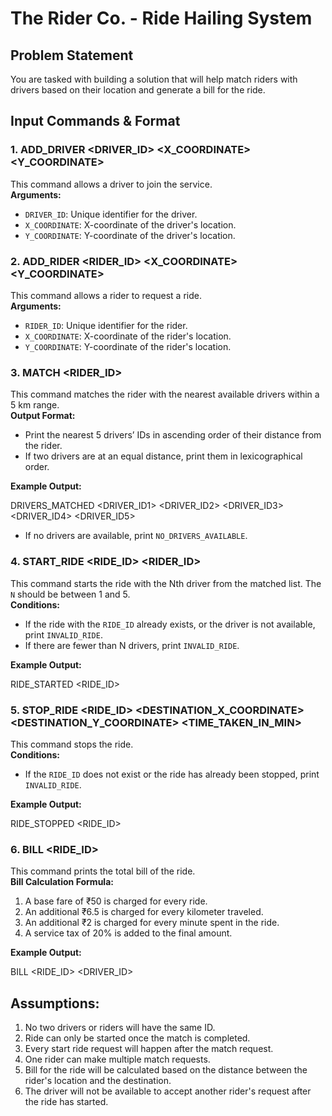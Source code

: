 # The Rider Co. - Ride Hailing System

## Problem Statement
You are tasked with building a solution that will help match riders with drivers based on their location and generate a bill for the ride.

## Input Commands & Format

### 1. **ADD_DRIVER <DRIVER_ID> <X_COORDINATE> <Y_COORDINATE>**
This command allows a driver to join the service.  
**Arguments:**
- `DRIVER_ID`: Unique identifier for the driver.
- `X_COORDINATE`: X-coordinate of the driver's location.
- `Y_COORDINATE`: Y-coordinate of the driver's location.

### 2. **ADD_RIDER <RIDER_ID> <X_COORDINATE> <Y_COORDINATE>**
This command allows a rider to request a ride.  
**Arguments:**
- `RIDER_ID`: Unique identifier for the rider.
- `X_COORDINATE`: X-coordinate of the rider's location.
- `Y_COORDINATE`: Y-coordinate of the rider's location.

### 3. **MATCH <RIDER_ID>**
This command matches the rider with the nearest available drivers within a 5 km range.  
**Output Format:**
- Print the nearest 5 drivers’ IDs in ascending order of their distance from the rider.
- If two drivers are at an equal distance, print them in lexicographical order.

**Example Output:**

DRIVERS_MATCHED <DRIVER_ID1> <DRIVER_ID2> <DRIVER_ID3> <DRIVER_ID4> <DRIVER_ID5>

- If no drivers are available, print `NO_DRIVERS_AVAILABLE`.

### 4. **START_RIDE <RIDE_ID> <N> <RIDER_ID>**
This command starts the ride with the Nth driver from the matched list. The `N` should be between 1 and 5.  
**Conditions:**
- If the ride with the `RIDE_ID` already exists, or the driver is not available, print `INVALID_RIDE`.
- If there are fewer than N drivers, print `INVALID_RIDE`.

**Example Output:**

RIDE_STARTED <RIDE_ID>


### 5. **STOP_RIDE <RIDE_ID> <DESTINATION_X_COORDINATE> <DESTINATION_Y_COORDINATE> <TIME_TAKEN_IN_MIN>**
This command stops the ride.  
**Conditions:**
- If the `RIDE_ID` does not exist or the ride has already been stopped, print `INVALID_RIDE`.

**Example Output:**

RIDE_STOPPED <RIDE_ID>


### 6. **BILL <RIDE_ID>**
This command prints the total bill of the ride.  
**Bill Calculation Formula:**
1. A base fare of ₹50 is charged for every ride.
2. An additional ₹6.5 is charged for every kilometer traveled.
3. An additional ₹2 is charged for every minute spent in the ride.
4. A service tax of 20% is added to the final amount.

**Example Output:**

BILL <RIDE_ID> <DRIVER_ID> <AMOUNT>


## Assumptions:
1. No two drivers or riders will have the same ID.
2. Ride can only be started once the match is completed.
3. Every start ride request will happen after the match request.
4. One rider can make multiple match requests.
5. Bill for the ride will be calculated based on the distance between the rider's location and the destination.
6. The driver will not be available to accept another rider's request after the ride has started.
